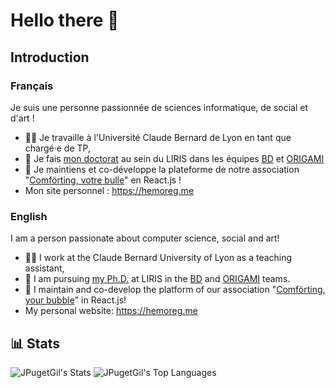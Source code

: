 # Hello there 👋
## Introduction
### Français
Je suis une personne passionnée de sciences informatique, de social et d'art !

- 🧑‍🏫 Je travaille à l'Université Claude Bernard de Lyon en tant que chargé·e de TP,
- 🔭 Je fais [mon doctorat](https://liris.cnrs.fr/these/these-jey-puget-gil) au sein du LIRIS dans les équipes [BD](https://liris.cnrs.fr/equipe/bd) et [ORIGAMI](https://liris.cnrs.fr/equipe/origami)
- 👯 Je maintiens et co-développe la plateforme de notre association "[Comförting, votre bulle](https://comforting.xyz)" en React.js !
- Mon site personnel : https://hemoreg.me

### English
I am a person passionate about computer science, social and art!

- 🧑‍🏫 I work at the Claude Bernard University of Lyon as a teaching assistant,
- 🔭 I am pursuing [my Ph.D.](https://liris.cnrs.fr/en/thesis/thesis-jey-puget-gil) at LIRIS in the [BD](https://liris.cnrs.fr/en/team/bd) and [ORIGAMI](https://liris.cnrs.fr/en/team/origami) teams.
- 👯 I maintain and co-develop the platform of our association "[Comförting, your bubble](https://comforting.xyz)" in React.js!
- My personal website: https://hemoreg.me

## 📊 Stats
![JPugetGil's Stats](https://github-readme-stats.vercel.app/api?username=JPugetGil&theme=transparent&show_icons=true&hide_border=true&count_private=true)
![JPugetGil's Top Languages](https://github-readme-stats.vercel.app/api/top-langs/?username=JPugetGil&theme=transparent&show_icons=true&hide_border=true&layout=compact)
